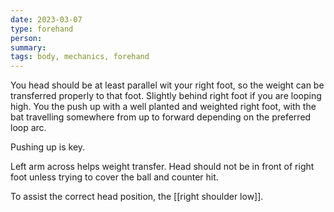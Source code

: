 ```yaml
---
date: 2023-03-07
type: forehand
person: 
summary: 
tags: body, mechanics, forehand
---
```


You head should be at least parallel wit your right foot, so the weight can be transferred properly to that foot. Slightly behind right foot if you are looping high.
You the push up with a well planted and weighted right foot, with the bat travelling somewhere from up to forward depending on the preferred loop arc.

Pushing up is key.

Left arm across helps weight transfer.
Head should not be in front of right foot unless trying to cover the ball and counter hit.

To assist the correct head position, the [[right shoulder low]].